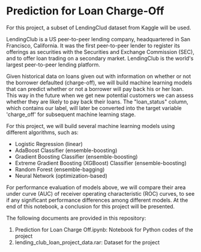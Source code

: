 # Prediction for Loan Charge-Off

For this project, a subset of LendingClud dataset from Kaggle will be used.

LendingClub is a US peer-to-peer lending company, headquartered in San Francisco, California. It was the first peer-to-peer lender to register its offerings as securities with the Securities and Exchange Commission (SEC), and to offer loan trading on a secondary market. LendingClub is the world's largest peer-to-peer lending platform.

Given historical data on loans given out with information on whether or not the borrower defaulted (charge-off), we will build machine learning models that can predict whether or not a borrower will pay back his or her loan. This way in the future when we get new potential customers we can assess whether they are likely to pay back their loans. The "loan_status" column, which contains our label, will later be converted into the target variable 'charge_off' for subsequent machine learning stage.

For this project, we will build several machine learning models using different algorithms, such as:

* Logistic Regression (linear)
* AdaBoost Classifier (ensemble-boosting)
* Gradient Boosting Classifier (ensemble-boosting)
* Extreme Gradient Boosting (XGBoost) Classifier (ensemble-boosting)
* Random Forest (ensemble-bagging)
* Neural Network (optimization-based)

For performance evaluation of models above, we will compare their area under curve (AUC) of receiver operating characteristic (ROC) curves, to see if any significant performance differences among different models. At the end of this notebook, a conclusion for this project will be presented.

The following documents are provided in this repository:
  1. Prediction for Loan Charge Off.ipynb: Notebook for Python codes of the project
  2. lending_club_loan_project_data.rar: Dataset for the project
